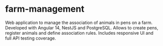 # farm-management
Web application to manage the association of animals in pens on a farm. Developed with Angular 14, NestJS and PostgreSQL. Allows to create pens, register animals and define association rules. Includes responsive UI and full API testing coverage.
